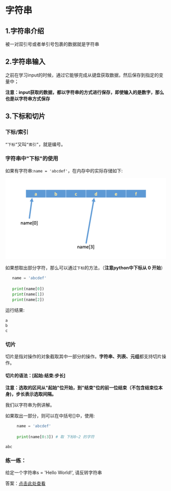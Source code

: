 # 字符串

## 1.字符串介绍

被一对双引号或者单引号包裹的数据就是字符串

## 2.字符串输入

之前在学习input的时候，通过它能够完成从键盘获取数据，然后保存到指定的变量中；

**注意：input获取的数据，都以字符串的方式进行保存，即使输入的是数字，那么也是以字符串方式保存**

## 3.下标和切片

### 下标/索引

`“下标”`又叫`“索引”`，就是编号。

### 字符串中"下标"的使用

如果有字符串:`name = 'abcdef'`，在内存中的实际存储如下:

![字符串在内存中的样子](../src/3.python基本数据类型/01-第5天-12.png)

如果想取出部分字符，那么可以通过`下标`的方法，（**注意python中下标从 0 开始**）

```python
   name = 'abcdef'

   print(name[0])
   print(name[1])
   print(name[2])
```

运行结果:

```
a
b
c
```

### 切片

切片是指对操作的对象截取其中一部分的操作。**字符串、列表、元组**都支持切片操作。

#### 切片的语法：[起始:结束:步长]

**注意：选取的区间从"起始"位开始，到"结束"位的前一位结束（不包含结束位本身)，步长表示选取间隔。**

我们以字符串为例讲解。

如果取出一部分，则可以在中括号[]中，使用:

```python
     name = 'abcdef'

     print(name[0:3]) # 取 下标0~2 的字符
```

```
abc
```

### 练一练：

给定一个字符串s = 'Hello World!', 请反转字符串

答案：[点击此处查看](../../code/3.python基本数据类型/demo01Exercise01.py)

